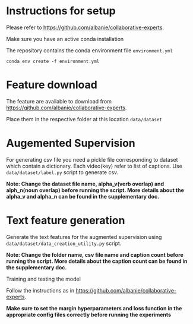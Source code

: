 # Instructions for setup

Please refer to https://github.com/albanie/collaborative-experts.

Make sure you have an active conda installation

The repository contains the conda environment file `environment.yml`

`conda env create -f environment.yml`

# Feature download

The feature are available to download from https://github.com/albanie/collaborative-experts.

Place them in the respective folder at this location `data/dataset`

# Augemented Supervision

For generating csv file you need a pickle file corresponding to dataset which contain a dictionary. Each video(key) refer to list of captions. Use `data/dataset/label.py` script to generate csv.

**Note: Change the dataset file name, alpha_v(verb overlap) and alph_n(noun overlap) before running the script. More details about the alpha_v and alpha_n can be found in the supplementary doc.**

# Text feature generation

Generate the text features for the augmented supervision using `data/dataset/data_creation_utility.py` script.

**Note: Change the folder name,  csv file name and caption count before running the script. More details about the caption count can be found in the supplementary doc.**

Training and testing the model

Follow the instructions as in https://github.com/albanie/collaborative-experts.

**Make sure to set the margin hyperparameters and loss function in the appropriate config files correctly before running the experiments**

